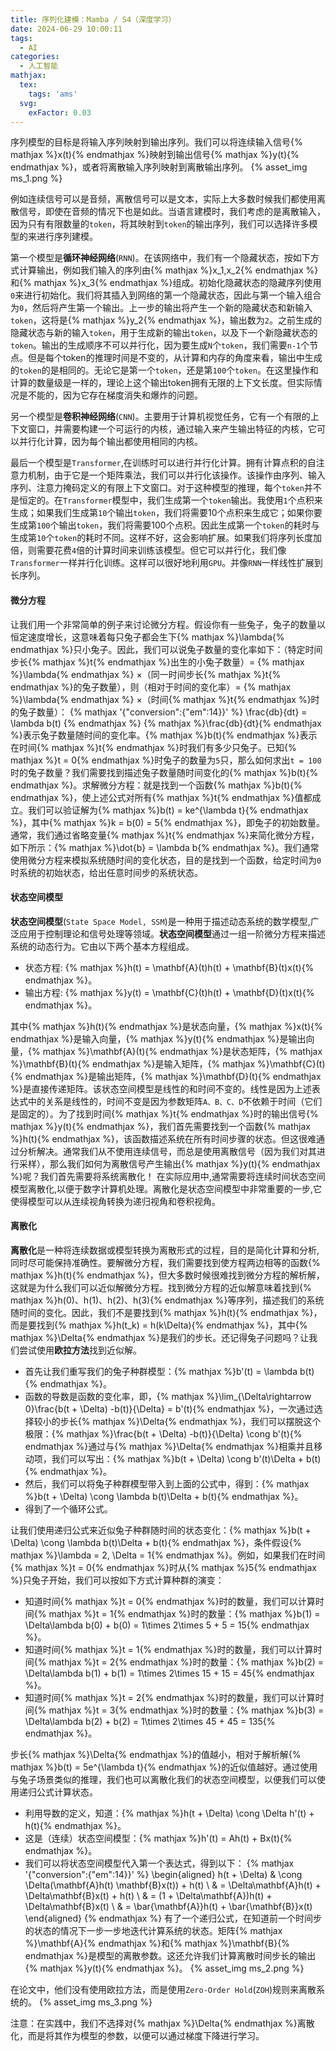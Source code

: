 ```yaml
---
title: 序列化建模：Mamba / S4（深度学习）
date: 2024-06-29 10:00:11
tags:
  - AI
categories:
  - 人工智能
mathjax:
  tex:
    tags: 'ams'
  svg:
    exFactor: 0.03
---
```


序列模型的目标是将输入序列映射到输出序列。我们可以将连续输入信号{% mathjax %}x(t){% endmathjax %}映射到输出信号{% mathjax %}y(t){% endmathjax %}，或者将离散输入序列映射到离散输出序列。
{% asset_img ms_1.png %}
<!-- more -->

例如连续信号可以是音频，离散信号可以是文本，实际上大多数时候我们都使用离散信号，即使在音频的情况下也是如此。当语言建模时，我们考虑的是离散输入，因为只有有限数量的`token`，将其映射到`token`的输出序列，我们可以选择许多模型的来进行序列建模。

第一个模型是**循环神经网络**(`RNN`)。在该网络中，我们有一个隐藏状态，按如下方式计算输出，例如我们输入的序列由{% mathjax %}x_1,x_2{% endmathjax %}和{% mathjax %}x_3{% endmathjax %}组成。初始化隐藏状态的隐藏序列使用`0`来进行初始化。我们将其插入到网络的第一个隐藏状态，因此与第一个输入组合为`0`，然后将产生第一个输出。上一步的输出将产生一个新的隐藏状态和新输入`token`，这将是{% mathjax %}y_2{% endmathjax %}，输出数为`2`。之前生成的隐藏状态与新的输入`token`，用于生成新的输出`token`，以及下一个新隐藏状态的`token`。输出的生成顺序不可以并行化，因为要生成`N`个`token`，我们需要`n-1`个节点。但是每个token的推理时间是不变的，从计算和内存的角度来看，输出中生成的`token`的是相同的。无论它是第一个`token`，还是第`100`个`token`。在这里操作和计算的数量级是一样的，理论上这个输出token拥有无限的上下文长度。但实际情况是不能的，因为它存在梯度消失和爆炸的问题。

另一个模型是**卷积神经网络**(`CNN`)。主要用于计算机视觉任务，它有一个有限的上下文窗口，并需要构建一个可运行的内核，通过输入来产生输出特征的内核，它可以并行化计算，因为每个输出都使用相同的内核。

最后一个模型是`Transformer`,在训练时可以进行并行化计算。拥有计算点积的自注意力机制，由于它是一个矩阵乘法，我们可以并行化该操作。该操作由序列、输入序列、注意力掩码定义的有限上下文窗口。对于这种模型的推理，每个`token`并不是恒定的。在`Transformer`模型中，我们生成第一个`token`输出。我使用`1`个点积来生成；如果我们生成第`10`个输出`token`，我们将需要10个点积来生成它；如果你要生成第`100`个输出`token`，我们将需要100个点积。因此生成第一个`token`的耗时与生成第`10`个`token`的耗时不同。这样不好，这会影响扩展。如果我们将序列长度加倍，则需要花费`4`倍的计算时间来训练该模型。但它可以并行化，我们像`Transformer`一样并行化训练。这样可以很好地利用`GPU`。并像`RNN`一样线性扩展到长序列。

#### 微分方程

让我们用一个非常简单的例子来讨论微分方程。假设你有一些兔子，兔子的数量以恒定速度增长，这意味着每只兔子都会生下{% mathjax %}\lambda{% endmathjax %}只小兔子。因此，我们可以说兔子数量的变化率如下：（特定时间步长{% mathjax %}t{% endmathjax %}出生的小兔子数量）= {% mathjax %}\lambda{% endmathjax %} ×（同一时间步长{% mathjax %}t{% endmathjax %}的兔子数量），则（相对于时间的变化率）= {% mathjax %}\lambda{% endmathjax %} ×（时间{% mathjax %}t{% endmathjax %}时的兔子数量）：
{% mathjax '{"conversion":{"em":14}}' %}
\frac{db}{dt} = \lambda b(t)
{% endmathjax %}
{% mathjax %}\frac{db}{dt}{% endmathjax %}表示兔子数量随时间的变化率。{% mathjax %}b(t){% endmathjax %}表示在时间{% mathjax %}t{% endmathjax %}时我们有多少只兔子。已知{% mathjax %}t = 0{% endmathjax %}时兔子的数量为`5`只，那么如何求出`t = 100`时的兔子数量？我们需要找到描述兔子数量随时间变化的{% mathjax %}b(t){% endmathjax %}。求解微分方程：就是找到一个函数{% mathjax %}b(t){% endmathjax %}，使上述公式对所有{% mathjax %}t{% endmathjax %}值都成立。我们可以验证解为{% mathjax %}b(t) = ke^{\lambda t}{% endmathjax %}，其中{% mathjax %}k = b(0) = 5{% endmathjax %}，即兔子的初始数量。通常，我们通过省略变量{% mathjax %}t{% endmathjax %}来简化微分方程，如下所示：{% mathjax %}\dot{b} = \lambda b{% endmathjax %}。我们通常使用微分方程来模拟系统随时间的变化状态，目的是找到一个函数，给定时间为`0`时系统的初始状态，给出任意时间步的系统状态。

#### 状态空间模型

**状态空间模型**(`State Space Model, SSM`)是一种用于描述动态系统的数学模型,广泛应用于控制理论和信号处理等领域。**状态空间模型**通过一组一阶微分方程来描述系统的动态行为。它由以下两个基本方程组成。
- 状态方程: {% mathjax %}h(t) = \mathbf{A}(t)h(t) + \mathbf{B}(t)x(t){% endmathjax %}。
- 输出方程: {% mathjax %}y(t) = \mathbf{C}(t)h(t) + \mathbf{D}(t)x(t){% endmathjax %}。

其中{% mathjax %}h(t){% endmathjax %}是状态向量，{% mathjax %}x(t){% endmathjax %}是输入向量，{% mathjax %}y(t){% endmathjax %}是输出向量，{% mathjax %}\mathbf{A}(t){% endmathjax %}是状态矩阵，{% mathjax %}\mathbf{B}(t){% endmathjax %}是输入矩阵，{% mathjax %}\mathbf{C}(t){% endmathjax %}是输出矩阵，{% mathjax %}\mathbf{D}(t){% endmathjax %}是直接传递矩阵。该状态空间模型是线性的和时间不变的。线性是因为上述表达式中的关系是线性的，时间不变是因为参数矩阵`A、B、C、D`不依赖于时间（它们是固定的）。为了找到时间{% mathjax %}t{% endmathjax %}时的输出信号{% mathjax %}y(t){% endmathjax %}，我们首先需要找到一个函数{% mathjax %}h(t){% endmathjax %}，该函数描述系统在所有时间步骤的状态。但这很难通过分析解决。通常我们从不使用连续信号，而总是使用离散信号（因为我们对其进行采样），那么我们如何为离散信号产生输出{% mathjax %}y(t){% endmathjax %}呢？我们首先需要将系统离散化！
在实际应用中,通常需要将连续时间状态空间模型离散化,以便于数字计算机处理。离散化是状态空间模型中非常重要的一步,它使得模型可以从连续视角转换为递归视角和卷积视角。

#### 离散化

**离散化**是一种将连续数据或模型转换为离散形式的过程，目的是简化计算和分析,同时尽可能保持准确性。要解微分方程，我们需要找到使方程两边相等的函数{% mathjax %}h(t){% endmathjax %}，但大多数时候很难找到微分方程的解析解，这就是为什么我们可以近似解微分方程。找到微分方程的近似解意味着找到{% mathjax %}h(0)、h(1)、h(2)、h(3){% endmathjax %}等序列，描述我们的系统随时间的变化。因此，我们不是要找到{% mathjax %}h(t){% endmathjax %}，而是要找到{% mathjax %}h(t_k) = h(k\Delta){% endmathjax %}，其中{% mathjax %}\Delta{% endmathjax %}是我们的步长。还记得兔子问题吗？让我们尝试使用**欧拉方法**找到近似解。
- 首先让我们重写我们的兔子种群模型：{% mathjax %}b'(t) = \lambda b(t){% endmathjax %}。
- 函数的导数是函数的变化率，即，{% mathjax %}\lim_{\Delta\rightarrow 0}\frac{b(t + \Delta) -b(t)}{\Delta} = b'(t){% endmathjax %}，一次通过选择较小的步长{% mathjax %}\Delta{% endmathjax %}，我们可以摆脱这个极限：{% mathjax %}\frac{b(t + \Delta) -b(t)}{\Delta} \cong b'(t){% endmathjax %}通过与{% mathjax %}\Delta{% endmathjax %}相乘并且移动项，我们可以写出：{% mathjax %}b(t + \Delta) \cong b'(t)\Delta + b(t){% endmathjax %}。
- 然后，我们可以将兔子种群模型带入到上面的公式中，得到：{% mathjax %}b(t + \Delta) \cong \lambda b(t)\Delta + b(t){% endmathjax %}。
- 得到了一个循环公式。

让我们使用递归公式来近似兔子种群随时间的状态变化：{% mathjax %}b(t + \Delta) \cong \lambda b(t)\Delta + b(t){% endmathjax %}，条件假设{% mathjax %}\lambda = 2, \Delta = 1{% endmathjax %}。例如，如果我们在时间{% mathjax %}t = 0{% endmathjax %}时从{% mathjax %}5{% endmathjax %}只兔子开始，我们可以按如下方式计算种群的演变：
- 知道时间{% mathjax %}t = 0{% endmathjax %}时的数量，我们可以计算时间{% mathjax %}t = 1{% endmathjax %}时的数量：{% mathjax %}b(1) = \Delta\lambda b(0) + b(0) = 1\times 2\times 5 + 5 = 15{% endmathjax %}。
- 知道时间{% mathjax %}t = 1{% endmathjax %}时的数量，我们可以计算时间{% mathjax %}t = 2{% endmathjax %}时的数量：{% mathjax %}b(2) = \Delta\lambda b(1) + b(1) = 1\times 2\times 15 + 15 = 45{% endmathjax %}。
- 知道时间{% mathjax %}t = 2{% endmathjax %}时的数量，我们可以计算时间{% mathjax %}t = 3{% endmathjax %}时的数量：{% mathjax %}b(3) = \Delta\lambda b(2) + b(2) = 1\times 2\times 45 + 45 = 135{% endmathjax %}。

步长{% mathjax %}\Delta{% endmathjax %}的值越小，相对于解析解{% mathjax %}b(t) = 5e^{\lambda t}{% endmathjax %}的近似值越好。通过使用与兔子场景类似的推理，我们也可以离散化我们的状态空间模型，以便我们可以使用递归公式计算状态。
- 利用导数的定义，知道：{% mathjax %}h(t + \Delta) \cong \Delta h'(t) + h(t){% endmathjax %}。
- 这是（连续）状态空间模型：{% mathjax %}h'(t) = Ah(t) + Bx(t){% endmathjax %}。
- 我们可以将状态空间模型代入第一个表达式，得到以下：
{% mathjax '{"conversion":{"em":14}}' %}
\begin{aligned}
h(t + \Delta) & \cong \Delta(\mathbf{A}h(t) \mathbf{B}x(t)) + h(t) \\
& = \Delta\mathbf{A}h(t) + \Delta\mathbf{B}x(t) + h(t) \\
& = (1 + \Delta\mathbf{A})h(t) + \Delta\mathbf{B}x(t) \\
& = \bar{\mathbf{A}}h(t) + \bar{\mathbf{B}}x(t)
\end{aligned}
{% endmathjax %}
有了一个递归公式，在知道前一个时间步的状态的情况下一步一步地迭代计算系统的状态。矩阵{% mathjax %}\mathbf{A}{% endmathjax %}和{% mathjax %}\mathbf{B}{% endmathjax %}是模型的离散参数。这还允许我们计算离散时间步长的输出{% mathjax %}y(t){% endmathjax %}。
{% asset_img ms_2.png %}

在论文中，他们没有使用欧拉方法，而是使用`Zero-Order Hold`(`ZOH`)规则来离散系统的。
{% asset_img ms_3.png %}

注意：在实践中，我们不选择对{% mathjax %}\Delta{% endmathjax %}离散化，而是将其作为模型的参数，以便可以通过梯度下降进行学习。

